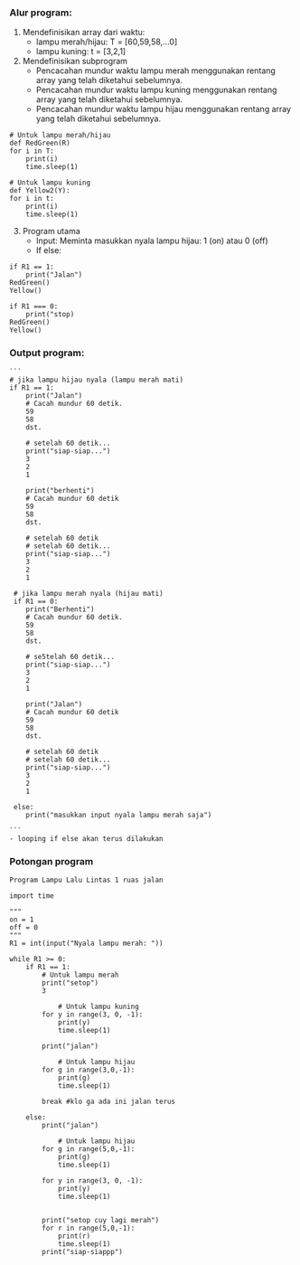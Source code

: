 ### Alur program:
1. Mendefinisikan array dari waktu:
    - lampu merah/hijau: T = [60,59,58,...0]
    - lampu kuning: t = [3,2,1]
2. Mendefinisikan subprogram
    - Pencacahan mundur waktu lampu merah menggunakan rentang array yang telah diketahui sebelumnya.
    - Pencacahan mundur waktu lampu kuning menggunakan rentang array yang telah diketahui sebelumnya.
    - Pencacahan mundur waktu lampu hijau menggunakan rentang array yang telah diketahui sebelumnya.
```
# Untuk lampu merah/hijau
def RedGreen(R)
for i in T:
    print(i)
    time.sleep(1)

# Untuk lampu kuning
def Yellow2(Y):
for i in t:
    print(i)
    time.sleep(1)

```

3. Program utama
    - Input: Meminta masukkan nyala lampu hijau: 1 (on) atau 0 (off)
    - If else:
```
if R1 == 1:
    print("Jalan")
RedGreen()
Yellow()

if R1 === 0:
    print("stop)
RedGreen()
Yellow()

```

### Output program: 
    ```
    # jika lampu hijau nyala (lampu merah mati)
    if R1 == 1:
        print("Jalan")
        # Cacah mundur 60 detik.
        59
        58
        dst. 
    
        # setelah 60 detik...
        print("siap-siap...")
        3
        2
        1

        print("berhenti")
        # Cacah mundur 60 detik
        59
        58
        dst.

        # setelah 60 detik
        # setelah 60 detik...
        print("siap-siap...")
        3
        2
        1
     
     # jika lampu merah nyala (hijau mati)
     if R1 == 0:
        print("Berhenti")
        # Cacah mundur 60 detik.
        59
        58
        dst. 
    
        # se5telah 60 detik...
        print("siap-siap...")
        3
        2
        1

        print("Jalan")
        # Cacah mundur 60 detik
        59
        58
        dst.

        # setelah 60 detik
        # setelah 60 detik...
        print("siap-siap...")
        3
        2
        1
     
     else:
        print("masukkan input nyala lampu merah saja")
 
    ```
    - looping if else akan terus dilakukan



### Potongan program
```
Program Lampu Lalu Lintas 1 ruas jalan

import time

"""
on = 1
off = 0
"""
R1 = int(input("Nyala lampu merah: "))

while R1 >= 0:
    if R1 == 1:
        # Untuk lampu merah
        print("setop")
        3

            # Untuk lampu kuning
        for y in range(3, 0, -1):
            print(y)
            time.sleep(1)
        
        print("jalan")

            # Untuk lampu hijau
        for g in range(3,0,-1):
            print(g)
            time.sleep(1)
        
        break #klo ga ada ini jalan terus

    else: 
        print("jalan")

            # Untuk lampu hijau
        for g in range(5,0,-1):
            print(g)
            time.sleep(1)
        
        for y in range(3, 0, -1):
            print(y)
            time.sleep(1)
        

        print("setop cuy lagi merah")
        for r in range(5,0,-1):
            print(r)
            time.sleep(1)
        print("siap-siappp")
```

